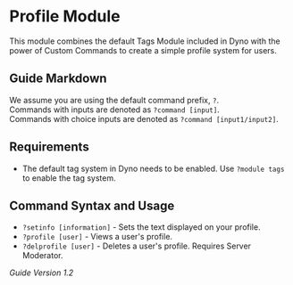 # Profile Module

This module combines the default Tags Module included in Dyno with the power of Custom Commands to create a simple profile system for users.

## Guide Markdown
We assume you are using the default command prefix, `?`.  
Commands with inputs are denoted as `?command [input]`.  
Commands with choice inputs are denoted as `?command [input1/input2]`.

## Requirements
* The default tag system in Dyno needs to be enabled. Use ``?module tags`` to enable the tag system.  

## Command Syntax and Usage
* ``?setinfo [information]`` - Sets the text displayed on your profile.  
* ``?profile [user]`` - Views a user's profile.
* ``?delprofile [user]`` - Deletes a user's profile. Requires Server Moderator.

*Guide Version 1.2*
